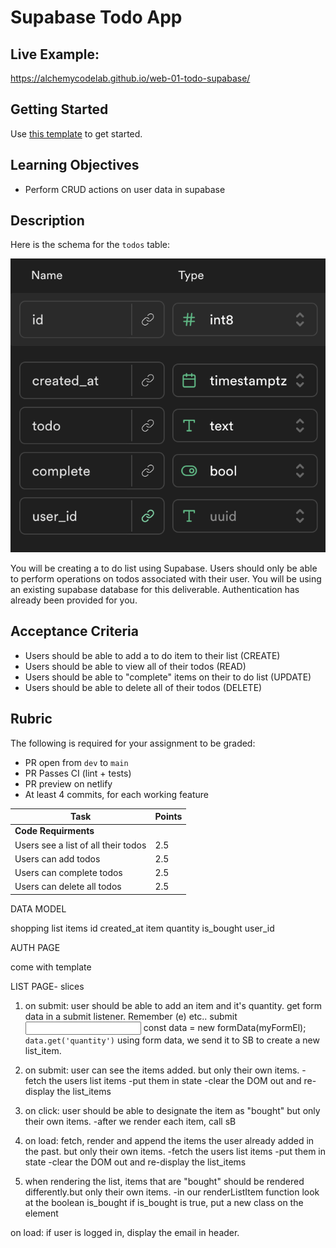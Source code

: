 # Supabase Todo App

## Live Example:

https://alchemycodelab.github.io/web-01-todo-supabase/

## Getting Started

Use [this template](https://github.com/alchemycodelab/half-baked-web-01-todo-supabase) to get started.

## Learning Objectives

-   Perform CRUD actions on user data in supabase

## Description

Here is the schema for the `todos` table:

![](./todos-model.png)

You will be creating a to do list using Supabase. Users should only be able to perform operations on todos associated with their user. You will be using an existing supabase database for this deliverable. Authentication has already been provided for you.

## Acceptance Criteria

-   Users should be able to add a to do item to their list (CREATE)
-   Users should be able to view all of their todos (READ)
-   Users should be able to "complete" items on their to do list (UPDATE)
-   Users should be able to delete all of their todos (DELETE)

## Rubric

The following is required for your assignment to be graded:

-   PR open from `dev` to `main`
-   PR Passes CI (lint + tests)
-   PR preview on netlify
-   At least 4 commits, for each working feature

| Task                                | Points |
| ----------------------------------- | ------ |
| **Code Requirments**                |        |
| Users see a list of all their todos | 2.5    |
| Users can add todos                 | 2.5    |
| Users can complete todos            | 2.5    |
| Users can delete all todos          | 2.5    |

DATA MODEL

shopping list items
id
created_at
item
quantity
is_bought
user_id

AUTH PAGE

come with template

LIST PAGE- slices

1. on submit: user should be able to add an item and it's quantity.
   get form data in a submit listener. Remember (e) etc..
   submit
   <input name="quantity" />
   const data = new formData(myFormEl);
   `data.get('quantity')`
   using form data, we send it to SB to create a new list_item.

2. on submit: user can see the items added. but only their own items.
   -fetch the users list items
   -put them in state
   -clear the DOM out and re-display the list_items

3. on click: user should be able to designate the item as "bought" but only their own items.
   -after we render each item, call sB

4. on load: fetch, render and append the items the user already added in the past. but only their own items.
   -fetch the users list items
   -put them in state
   -clear the DOM out and re-display the list_items

5. when rendering the list, items that are "bought" should be rendered differently.but only their own items.
   -in our renderListItem function
   look at the boolean is_bought
   if is_bought is true, put a new class on the element

on load: if user is logged in, display the email in header.
